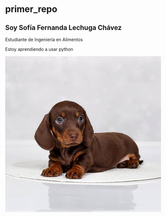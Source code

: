 # primer_repo
## Soy Sofía Fernanda Lechuga Chávez

Estudiante de Ingeniería en Alimentos

Estoy aprendiendo a usar python

![Perrrito shashisha](https://raw.githubusercontent.com/Sofia383048/primer_repo/refs/heads/main/file.jpg)
